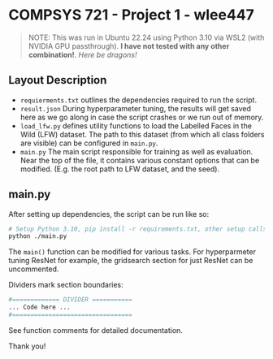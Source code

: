 # COMPSYS 721 - Project 1 - wlee447

> NOTE: This was run in Ubuntu 22.24 using Python 3.10 via WSL2 (with NVIDIA GPU passthrough). **I have not tested with any other combination!**. *Here be dragons!*  

## Layout Description
- `requierments.txt` outlines the dependencies required to run the script.
- `result.json` During hyperparameter tuning, the results will get saved here as we go along in case the script crashes or we run out of memory.
- `load_lfw.py` defines utility functions to load the Labelled Faces in the Wild (LFW) dataset. The path to this dataset (from which all class folders are visible) can be configured in `main.py`.
- `main.py` The main script responsible for training as well as evaluation. Near the top of the file, it contains various constant options that can be modified. (E.g. the root path to LFW dataset, and the seed).

## main.py
After setting up dependencies, the script can be run like so:
```bash
# Setup Python 3.10, pip install -r requirements.txt, other setup calls (if using conda), etc... 
python ./main.py
```

The `main()` function can be modified for various tasks. For hyperparmeter tuning ResNet for example, the gridsearch section for just ResNet can be uncommented.

Dividers mark section boundaries:
```python
#============= DIVIDER ===========
... Code here ...
#=================================
```

See function comments for detailed documentation.

Thank you!